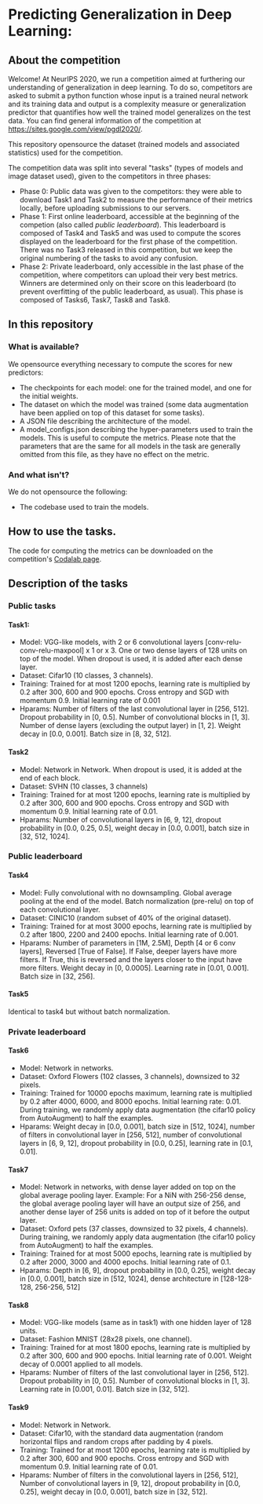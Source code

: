 # Predicting Generalization in Deep Learning:

## About the competition

Welcome! At NeurIPS 2020, we run a competition aimed at furthering our understanding of generalization in deep learning. To do so, competitors are asked to submit a python function whose input is a trained neural network and its training data and output is a complexity measure or generalization predictor that quantifies how well the trained model generalizes on the test data. You can find general information of the competition at https://sites.google.com/view/pgdl2020/.

This repository opensource the dataset (trained models and associated statistics) used for the competition.

The competition data was split into several "tasks" (types of models and image dataset used), given to the competitors in three phases:

 * Phase 0: Public data was given to the competitors: they were able to download Task1 and Task2 to measure the performance of their metrics locally, before uploading submissions to our servers.
 * Phase 1: First online leaderboard, accessible at the beginning of the competion (also called _public leaderboard_). This leaderboard is composed of Task4 and Task5 and was used to compute the scores displayed on the leaderboard for the first phase of the competition. There was no Task3 released in this competition, but we keep the original numbering of the tasks to avoid any confusion.
 * Phase 2: Private leaderboard, only accessible in the last phase of the competition, where competitors can upload their very best metrics. Winners are determined only on their score on this leaderboard (to prevent overfitting of the public leaderboard, as usual). This phase is composed of Tasks6, Task7, Task8 and Task8.

## In this repository

### What is available?

We opensource everything necessary to compute the scores for new predictors:

 * The checkpoints for each model: one for the trained model, and one for the initial weights.
 * The dataset on which the model was trained (some data augmentation have been applied on top of this dataset for some tasks).
 * A JSON file describing the architecture of the model.
 * A model_configs.json describing the hyper-parameters used to train the models. This is useful to compute the metrics. Please note that the parameters that are the same for all models in the task are generally omitted from this file, as they have no effect on the metric.

### And what isn't?

We do not opensource the following:

 * The codebase used to train the models.

## How to use the tasks.

The code for computing the metrics can be downloaded on the competition's [Codalab page](https://competitions.codalab.org/competitions/25301).

## Description of the tasks

### Public tasks

#### Task1:

 * Model: VGG-like models, with 2 or 6 convolutional layers [conv-relu-conv-relu-maxpool] x 1 or x 3.  One or two dense layers of 128 units on top of the model. When dropout is used, it is added after each dense layer.
 * Dataset: Cifar10 (10 classes, 3 channels).
 * Training: Trained for at most 1200 epochs, learning rate is multiplied by 0.2 after 300, 600 and 900 epochs. Cross entropy and SGD with momentum 0.9. Initial learning rate of 0.001
 * Hparams: Number of filters of the last convolutional layer in [256, 512]. Dropout probability in [0, 0.5]. Number of convolutional blocks in [1, 3]. Number of dense layers (excluding the output layer) in [1, 2]. Weight decay in [0.0, 0.001]. Batch size in [8, 32, 512].

#### Task2


 * Model: Network in Network. When dropout is used, it is added at the end of each block.
 * Dataset: SVHN (10 classes, 3 channels)
 * Training: Trained for at most 1200 epochs, learning rate is multiplied by 0.2 after 300, 600 and 900 epochs. Cross entropy and SGD with momentum 0.9. Initial learning rate of 0.01.
 * Hparams: Number of convolutional layers in [6, 9, 12], dropout probability in [0.0, 0.25, 0.5], weight decay in [0.0, 0.001], batch size in [32, 512, 1024].


### Public leaderboard

#### Task4

 * Model: Fully convolutional with no downsampling. Global average pooling at the end of the model. Batch normalization (pre-relu) on top of each convolutional layer.
 * Dataset: CINIC10 (random subset of 40% of the original dataset).
 * Training: Trained for at most 3000 epochs, learning rate is multiplied by 0.2 after 1800, 2200 and 2400 epochs. Initial learning rate of 0.001.
 * Hparams: Number of parameters in [1M, 2.5M], Depth [4 or 6 conv layers], Reversed [True of False]. If False, deeper layers have more filters. If True, this is reversed and the layers closer to the input have more filters. Weight decay in [0, 0.0005]. Learning rate in [0.01, 0.001]. Batch size in [32, 256].

#### Task5

Identical to task4 but without batch normalization.

### Private leaderboard

#### Task6

 * Model: Network in networks.
 * Dataset: Oxford Flowers (102 classes, 3 channels), downsized to 32 pixels.
 * Training: Trained for 10000 epochs maximum,  learning rate is multiplied by 0.2 after 4000, 6000, and 8000 epochs. Initial learning rate: 0.01. During training, we randomly apply data augmentation (the cifar10 policy from AutoAugment) to half the examples.
 * Hparams: Weight decay in [0.0, 0.001], batch size in [512, 1024], number of filters in convolutional layer in [256, 512], number of convolutional layers in [6, 9, 12], dropout probability in [0.0, 0.25], learning rate in [0.1, 0.01].

#### Task7

 * Model: Network in networks, with dense layer added on top on the global average pooling layer. Example: For a NiN with 256-256 dense, the global average pooling layer will have an output size of 256, and another dense layer of 256 units is added on top of it before the output layer.
 * Dataset: Oxford pets (37 classes, downsized to 32 pixels, 4 channels). During training, we randomly apply data augmentation (the cifar10 policy from AutoAugment) to half the examples.
 * Training: Trained for at most 5000 epochs, learning rate is multiplied by 0.2 after 2000, 3000 and 4000 epochs. Initial learning rate of 0.1.
 * Hparams: Depth in [6, 9], dropout probability in [0.0, 0.25], weight decay in [0.0, 0.001], batch size in [512, 1024], dense architecture in [128-128-128, 256-256, 512]


#### Task8

 * Model: VGG-like models (same as in task1) with one hidden layer of 128 units.
 * Dataset: Fashion MNIST (28x28 pixels, one channel).
 * Training: Trained for at most 1800 epochs, learning rate is multiplied by 0.2 after 300, 600 and 900 epochs. Initial learning rate of 0.001. Weight decay of 0.0001 applied to all models.
 * Hparams: Number of filters of the last convolutional layer in [256, 512]. Dropout probability in [0, 0.5]. Number of convolutional blocks in [1, 3]. Learning rate in [0.001, 0.01]. Batch size in [32, 512].


#### Task9


 * Model: Network in Network.
 * Dataset: Cifar10, with the standard data augmentation (random horizontal flips and random crops after padding by 4 pixels.
 * Training: Trained for at most 1200 epochs, learning rate is multiplied by 0.2 after 300, 600 and 900 epochs. Cross entropy and SGD with momentum 0.9. Initial learning rate of 0.01.
 * Hparams: Number of filters in the convolutional layers in [256, 512], Number of convolutional layers in [9, 12], dropout probability in [0.0, 0.25], weight decay in [0.0, 0.001], batch size in [32, 512].
